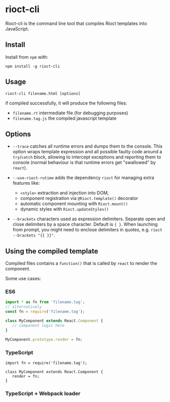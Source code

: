# rioct-cli

Rioct-cli is the command line tool that compiles Rioct templates into JavaScript.

## Install

Install from `npm` with:

```
npm install -g rioct-cli
```

## Usage

```
rioct-cli filename.html [options]
```

if compiled successfully, it will produce the following files:

- `filename.rt` intermediate file (for debugging purposes)
- `filename.tag.js` the compiled javascript template


## Options

- `--trace` catches all runtime errors and dumps them to the console. This option wraps template
expression and all possible faulty code around a `try`/`catch` block, allowing to intercept
exceptions and reporting them to console (normal behaviour is that runtime errors get "swallowed"
by `react`).

- `--use-rioct-rutime` adds the dependency `rioct` for managing extra features like:
   - `<style>` extraction and injection into DOM,
   - component registration via `@Rioct.template()` decorator
   - automatic component mounting with `Rioct.mount()`
   - dynamic styles with `Rioct.updateStyles()`

- `--brackets` characters used as expression delimiters. Separate open and close delimiters by a space
character. Default is `{ }`. When launching from prompt, you might need to enclose delimiters in quotes,
e.g. `rioct --brackets "{{ }}"`.

## Using the compiled template

Compiled files contains a `function()` that is called by `react` to render the component.

Some use cases:

### ES6

```js
import * as fn from 'filename.tag';
// alternatively
const fn = require('filename.tag');

class MyComponent extends React.Component {
   // component logic here
}

MyComponent.prototype.render = fn;
```

### TypeScript

```
import fn = require('filename.tag');

class MyComponent extends React.Component {
   render = fn;
}
```

### TypeScript + Webpack loader



